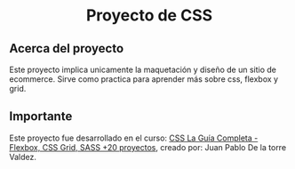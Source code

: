 <h1 align="center">Proyecto de CSS </h1>

## Acerca del proyecto

Este proyecto implica unicamente la maquetación y diseño de un sitio de ecommerce.
Sirve como practica para aprender más sobre css, flexbox y grid.


## Importante

Este proyecto fue desarrollado en el curso: [CSS La Guía Completa - Flexbox, CSS Grid, SASS +20 proyectos](https://www.udemy.com/course/css-grid-y-flexbox-la-guia-definitiva-crea-10-proyectos/), creado por: Juan Pablo De la torre Valdez.
